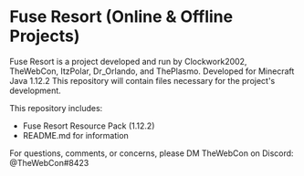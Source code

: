 # Fuse Resort (Online & Offline Projects)

Fuse Resort is a project developed and run by Clockwork2002, TheWebCon, ItzPolar, Dr_Orlando, and ThePlasmo.
Developed for Minecraft Java 1.12.2
This repository will contain files necessary for the project's development.

This repository includes:
- Fuse Resort Resource Pack (1.12.2)
- README.md for information

For questions, comments, or concerns, please DM TheWebCon on Discord:
@TheWebCon#8423
